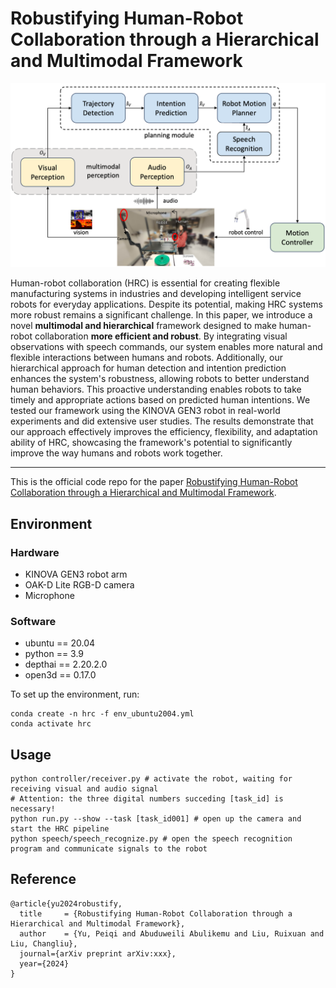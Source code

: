# Robustifying Human-Robot Collaboration through a Hierarchical and Multimodal Framework
![RoboFlamingo](/assets/images/architecture.png)

Human-robot collaboration (HRC) is essential for creating flexible manufacturing systems in industries and developing intelligent service robots for everyday applications. Despite its potential, making HRC systems more robust remains a significant challenge. 
In this paper, we introduce a novel **multimodal and hierarchical** framework designed to make human-robot collaboration **more efficient and robust**. By integrating visual observations with speech commands, our system enables more natural and flexible interactions between humans and robots. Additionally, our hierarchical approach for human detection and intention prediction enhances the system's robustness, allowing robots to better understand human behaviors. This proactive understanding enables robots to take timely and appropriate actions based on predicted human intentions. We tested our framework using the KINOVA GEN3 robot in real-world experiments and did extensive user studies. The results demonstrate that our approach effectively improves the efficiency, flexibility, and adaptation ability of HRC, showcasing the framework's potential to significantly improve the way humans and robots work together.

***


This is the official code repo for the paper [Robustifying Human-Robot Collaboration through a Hierarchical and Multimodal Framework]().

## Environment
### Hardware
- KINOVA GEN3 robot arm
- OAK-D Lite RGB-D camera
- Microphone

### Software
- ubuntu == 20.04
- python == 3.9
- depthai == 2.20.2.0
- open3d == 0.17.0

To set up the environment, run:
```
conda create -n hrc -f env_ubuntu2004.yml
conda activate hrc
```

## Usage
```
python controller/receiver.py # activate the robot, waiting for receiving visual and audio signal
# Attention: the three digital numbers succeding [task_id] is necessary!
python run.py --show --task [task_id001] # open up the camera and start the HRC pipeline
python speech/speech_recognize.py # open the speech recognition program and communicate signals to the robot
```

## Reference
```
@article{yu2024robustify,
  title     = {Robustifying Human-Robot Collaboration through a Hierarchical and Multimodal Framework},
  author    = {Yu, Peiqi and Abuduweili Abulikemu and Liu, Ruixuan and Liu, Changliu},
  journal={arXiv preprint arXiv:xxx},
  year={2024}
}
```



